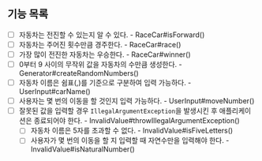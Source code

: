 ## 기능 목록

- [ ] 자동차는 전진할 수 있는지 알 수 있다. - RaceCar#isForward()
- [ ] 자동차는 주어진 횟수만큼 경주한다. - RaceCar#race()
- [ ] 가장 많이 전진한 자동차는 우승한다. - RaceCar#winner()
- [ ] 0부터 9 사이의 무작위 값을 자동차의 수만큼 생성한다. - Generator#createRandomNumbers()
- [ ] 자동차 이름은 쉼표(,)를 기준으로 구분하여 입력 가능하다. - UserInput#carName()
- [ ] 사용자는 몇 번의 이동을 할 것인지 입력 가능하다. - UserInput#moveNumber()
- [ ] 잘못된 값을 입력할 경우 `IllegalArgumentException`을 발생시킨 후 애플리케이션은 종료되어야 한다. - InvalidValue#throwIllegalArgumentException()
  - [ ] 자동차 이름은 5자를 초과할 수 없다. - InvalidValue#isFiveLetters()
  - [ ] 사용자가 몇 번의 이동을 할 지 입력할 때 자연수만을 입력해야 한다. - InvalidValue#isNaturalNumber()
